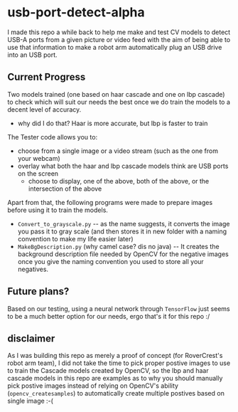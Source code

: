 # usb-port-detect-alpha
I made this repo a while back to help me make and test CV models to detect USB-A ports from a given picture or video feed with the aim of being able to use that information to make a robot arm automatically plug an USB drive into an USB port.


## Current Progress
Two models trained (one based on haar cascade and one on lbp cascade) to check which will suit our needs the best once we do train the models to a decent level of accuracy.
  - why did I do that? Haar is more accurate, but lbp is faster to train

The Tester code allows you to:
- choose from a single image or a video stream (such as the one from your webcam)
- overlay what both the haar and lbp cascade models think are USB ports on the screen
  - choose to display, one of the above, both of the above, or the intersection of the above

Apart from that, the following programs were made to prepare images before using it to train the models.
- `Convert_to_grayscale.py` -- as the name suggests, it converts the image you pass it to gray scale (and then stores it in new folder with a naming convention to make my life easier later)
- `MakeBgDescription.py` (why camel case? dis no java) -- It creates the background description file needed by OpenCV for the negative images once you give the naming convention you used to store all your negatives.

## Future plans?
Based on our testing, using a neural network through `TensorFlow` just seems to be a much better option for our needs, ergo that's it for this repo :/ 

## disclaimer
As I was building this repo as merely a proof of concept (for RoverCrest's robot arm team), I did not take the time to pick proper postive images to use to train the Cascade models created by OpenCV, so the lbp and haar cascade models in this repo are examples as to why you should manually pick postive images instead of relying on OpenCV's ability (`opencv_createsamples`) to automatically create multiple postives based on single image :-( 
